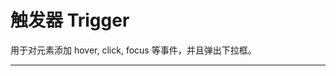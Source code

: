 # 触发器 Trigger

用于对元素添加 hover, click, focus 等事件，并且弹出下拉框。

---

<script setup>
import TriggerBasicUse from "./component/trigger-basic-use.md"
import TriggerNest from "./component/trigger-nest.md"
import TriggerAlignPoint from "./component/trigger-align-point.md"
import TriggerScroll from "./component/trigger-scroll.md"
import TriggerArrow from "./component/trigger-arrow.md"
import TriggerPopupTranslate from "./component/trigger-popup-translate.md"
import TriggerApi from "./component/trigger-api.md"
</script>

<trigger-basic-use />
<trigger-nest />
<trigger-align-point />
<trigger-scroll />
<trigger-arrow />
<trigger-popup-translate />
<trigger-api />
